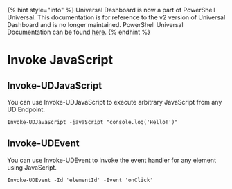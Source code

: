 ﻿{% hint style="info" %}
Universal Dashboard is now a part of PowerShell Universal. This documentation is for reference to the v2 version of Universal Dashboard and is no longer maintained. PowerShell Universal Documentation can be found [here](https://docs.ironmansoftware.com).
{% endhint %}


# Invoke JavaScript

## Invoke-UDJavaScript

You can use Invoke-UDJavaScript to execute arbitrary JavaScript from any UD Endpoint. 

```text
Invoke-UDJavaScript -javaScript "console.log('Hello!')"
```

## Invoke-UDEvent

You can use Invoke-UDEvent to invoke the event handler for any element using JavaScript. 

```text
Invoke-UDEvent -Id 'elementId' -Event 'onClick'
```



